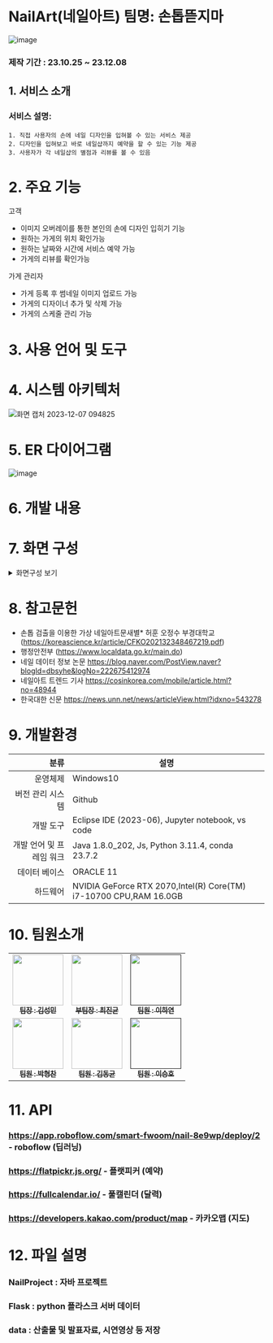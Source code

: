 # NailArt(네일아트) 팀명: 손톱뜯지마
![image](https://github.com/2023-SMHRD-IS-CLOUD-1/NailArt/assets/105231826/a4644fdd-829f-4868-8075-73b528d59b3f)


### 제작 기간 : 23.10.25 ~ 23.12.08

## 1. 서비스 소개

   ### 서비스 설명:


    1. 직접 사용자의 손에 네일 디자인을 입혀볼 수 있는 서비스 제공
    2. 디자인을 입혀보고 바로 네일샵까지 예약을 할 수 있는 기능 제공
    3. 사용자가 각 네일샵의 별점과 리뷰를 볼 수 있음

# 2. 주요 기능

고객
   - 이미지 오버레이를 통한 본인의 손에 디자인 입히기 기능
   - 원하는 가게의 위치 확인가능
   - 원하는 날짜와 시간에 서비스 예약 가능
   - 가게의 리뷰를 확인가능


가게 관리자
   - 가게 등록 후 썸네일 이미지 업로드 가능
   - 가게의 디자이너 추가 및 삭제 가능
   - 가게의 스케줄 관리 가능


# 3. 사용 언어 및 도구




# 4. 시스템 아키텍처

![화면 캡처 2023-12-07 094825](https://github.com/2023-SMHRD-IS-CLOUD-1/NailArt/assets/142488051/63bbd27a-1574-44ea-8d31-956bd8de377b)



# 5. ER 다이어그램

![image](https://github.com/2023-SMHRD-IS-CLOUD-1/NailArt/assets/105231826/aca3a501-57c0-4f9f-87f8-3b2f2dad1eda)




# 6. 개발 내용




# 7. 화면 구성

<details>
    <summary>화면구성 보기</summary>
<!-- summary 아래 한칸 공백 두고 내용 삽입 -->
   
   #### 메인
   ![메인페이지](https://github.com/2023-SMHRD-IS-CLOUD-1/NailArt/assets/105231826/448c48b2-0c08-4422-afd8-9e390a179352)
   #### 디자인 페이지
   ![image](https://github.com/2023-SMHRD-IS-CLOUD-1/NailArt/assets/105231826/274733a7-53de-449d-87be-b57b98f863e5)
   #### 샵 페이지
   ![샵페이지](https://github.com/2023-SMHRD-IS-CLOUD-1/NailArt/assets/105231826/b67f7711-2f86-450e-a110-a7dc6d68aad7)
   #### 예약 서비스
   ![예약서비스](https://github.com/2023-SMHRD-IS-CLOUD-1/NailArt/assets/105231826/784b26a4-0947-40bd-9713-8e74692237df)
   #### 리뷰 서비스
   ![image](https://github.com/2023-SMHRD-IS-CLOUD-1/NailArt/assets/105231826/0a6acd4c-b60b-4e8e-aefb-5616db61f5f6)

   
</details>


# 8. 참고문헌

- 손톱 검출을 이용한 가상 네일아트문새별* 허훈 오정수 부경대학교
(https://koreascience.kr/article/CFKO202132348467219.pdf)
- 행정안전부
(https://www.localdata.go.kr/main.do)
- 네일 데이터 정보 논문
https://blog.naver.com/PostView.naver?blogId=dbsyhe&logNo=222675412974
- 네일아트 트렌드 기사
https://cosinkorea.com/mobile/article.html?no=48944
- 한국대한 신문
https://news.unn.net/news/articleView.html?idxno=543278




# 9. 개발환경
|                     분류 | 설명                                                              |
|-------------------------:|-------------------------------------------------------------------|
| 운영체제                 | Windows10                                                         |
| 버전 관리 시스템         | Github                                                            |
| 개발 도구                | Eclipse IDE (2023-06), Jupyter notebook, vs code                  |
| 개발 언어 및 프레임 워크 | Java 1.8.0_202, Js, Python 3.11.4, conda 23.7.2                   |
| 데이터 베이스            | ORACLE 11                                                         |
| 하드웨어                 | NVIDIA GeForce RTX 2070,Intel(R) Core(TM) i7-10700 CPU,RAM 16.0GB |



# 10. 팀원소개
<table>
  <tbody>
    <tr>
      <td align="center"><a href="https://github.com/kkksssmmmm"><img src="https://avatars.githubusercontent.com/u/105231826?v=4" width="100px;" height="100px;" alt=""/><br /><sub><b> 팀장 : 김성민</b></sub></a><br /></td>
      <td align="center"><a href="https://github.com/Jinkyun0328"><img src="" width="100px;" alt=""/><br /><sub><b> 부팀장 : 최진균</b></sub></a><br /></td>
      <td align="center"><a href=""><img src="" width="100px;" alt=""/><br /><sub><b> 팀원 : 이하연</b></sub></a><br /></td>
     <tr/>
      <td align="center"><a href="https://github.com/phc1235"><img src="" width="100px;" alt=""/><br /><sub><b> 팀원 : 박형찬</b></sub></a><br /></td>
      <td align="center"><a href="https://github.com/wannabeMIR"><img src="" width="100px;" alt=""/><br /><sub><b> 팀원 : 김동균</b></sub></a><br /></td>
      <td align="center"><a href=""><img src="" width="100px;" alt=""/><br /><sub><b> 팀원 : 이승호</b></sub></a><br /></td>
    </tr>
  </tbody>
</table>



# 11. API
### https://app.roboflow.com/smart-fwoom/nail-8e9wp/deploy/2 - roboflow (딥러닝)                       
### https://flatpickr.js.org/ - 플랫피커 (예약)                   
### https://fullcalendar.io/ - 풀캘린더 (달력)                   
### https://developers.kakao.com/product/map - 카카오맵 (지도)                   



# 12. 파일 설명
### NailProject : 자바 프로젝트                   
### Flask : python 플라스크 서버 데이터                 
### data : 산출물 및 발표자료, 시연영상 등 저장                 







